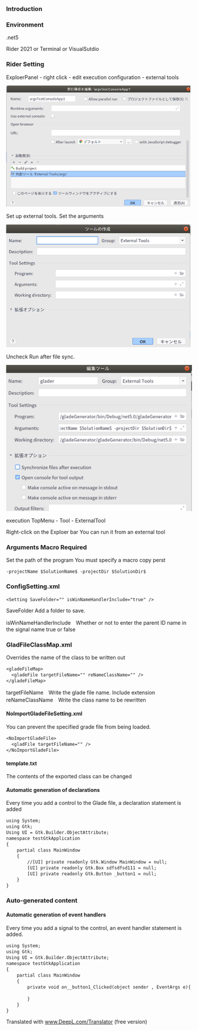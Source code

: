 ### Introduction

### Environment
.net5

Rider 2021 or Terminal or VisualSutdio


### Rider Setting
ExploerPanel - right click - edit execution configuration - external tools

![alt text](./readMe/1.png)

Set up external tools. Set the arguments

![alt text](./readMe/3.png)

Uncheck Run after file sync.

![alt text](./readMe/5.png)

execution
TopMenu - Tool - ExternalTool

Right-click on the Exploer bar
You can run it from an external tool

### Arguments Macro Required

Set the path of the program
You must specify a macro
copy perst

```Rider arguments macro require
-projectName $SolutionName$ -projectDir $SolutionDir$
```

### ConfigSetting.xml
```
<Setting SaveFolder="" isWinNameHandlerInclude="true" />
```
SaveFolder Add a folder to save.

isWinNameHandlerInclude　Whether or not to enter the parent ID name in the signal name
true or false

### GladFileClassMap.xml
Overrides the name of the class to be written out

```
<gladeFileMap>
  <gladeFile targetFileName="" reNameClassName="" />
</gladeFileMap>
```
targetFileName　Write the glade file name. Include extension
reNameClassName　Write the class name to be rewritten

#### NoImportGladeFileSetting.xml
You can prevent the specified grade file from being loaded.

```
<NoImportGladeFile>
  <gladFile targetFileName="" />
</NoImportGladeFile>
```
#### template.txt
The contents of the exported class can be changed

#### Automatic generation of declarations
Every time you add a control to the Glade file, a declaration statement is added

````
using System;
using Gtk;
Using UI = Gtk.Builder.ObjectAttribute;
namespace testGtkApplication
{
    partial class MainWindow
    {    
		//[UI] private readonly Gtk.Window MainWindow = null;
		[UI] private readonly Gtk.Box sdfsdfsd111 = null;
		[UI] private readonly Gtk.Button _button1 = null;		
    }
}
````

### Auto-generated content

#### Automatic generation of event handlers
Every time you add a signal to the control, an event handler statement is added.

```
using System;
using Gtk;
Using UI = Gtk.Builder.ObjectAttribute;
namespace testGtkApplication
{
    partial class MainWindow
    {
	    private void on__button1_Clicked(object sender , EventArgs e){
			
		}	    
    }
}
````

Translated with www.DeepL.com/Translator (free version)





